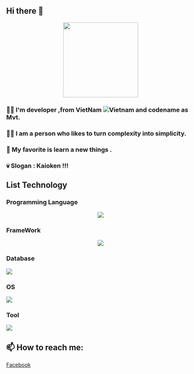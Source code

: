 ## Hi there 👋

<p align="center">
  <img  src="https://64.media.tumblr.com/5ee658643182a4b8d9fb1f855630520c/843d2e99156ab1f2-7e/s500x750/74a2293c92592fe3ff3e7df6c77a562d42676f94.gif" width=200">
</p>

### 🙋‍♂️ I'm developer ,from VietNam ![Vietnam](https://raw.githubusercontent.com/stevenrskelton/flag-icon/master/png/16/country-4x3/vn.png "Vietnam") and codename as Mvt.
### 💁‍♂️ I am a person who likes to turn complexity into simplicity.
### 💋 My favorite is learn a new things .
### 💀 Slogan : Kaioken !!!
## List Technology
### Programming Language

<p align="center">
  <img  src="https://skillicons.dev/icons?i=c,cpp,cs,html,css,js,java,python,kotlin&theme=light">
</p>

### FrameWork

<p align="center">
  <img  src="https://skillicons.dev/icons?i=bootstrap,nodejs,react&theme=light">
</p>

### Database

<p align="left">
  <img  src="https://skillicons.dev/icons?i=mysql,mongodb&theme=light">
</p>

### OS

<p align="left">
  <img  src="https://skillicons.dev/icons?i=linux&theme=light">
</p>

### Tool

<p align="left">
  <img  src="https://skillicons.dev/icons?i=git,gitlab,jenkins,docker&theme=light">
</p>

## 📫 How to reach me:
[Facebook](https://www.facebook.com/sieuphammaitien594)
